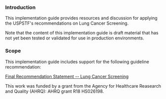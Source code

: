 ### Introduction

This implementation guide provides resources and discussion for applying the USPSTF's recommendations on Lung Cancer Screening.

Note that the content of this implementation guide is draft material that has not yet been tested or validated for use in production environments.

### Scope

This implementation guide includes support for the following guideline recommendation:

[Final Recommendation Statement -- Lung Cancer Screening](lcs-recommendation.html "Final Recommendation Statement -- Lung Cancer Screening")

This work was funded by a grant from the Agency for Healthcare Reasearch and Quality (AHRQ): AHRQ grant R18 HS026198.
